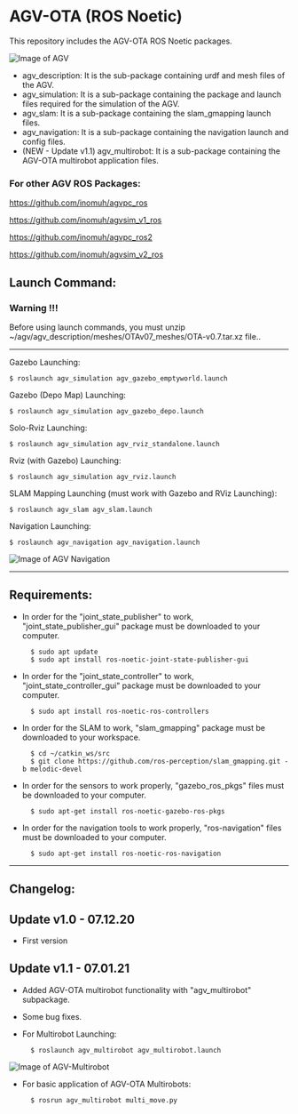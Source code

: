 # AGV-OTA (ROS Noetic)
This repository includes the AGV-OTA ROS Noetic packages.

![Image of AGV](https://github.com/inomuh/agv/blob/main/images/agv_gazebo.png)

- agv_description: It is the sub-package containing urdf and mesh files of the AGV.
- agv_simulation: It is a sub-package containing the package and launch files required for the simulation of the AGV.
- agv_slam: It is a sub-package containing the slam_gmapping launch files.
- agv_navigation: It is a sub-package containing the navigation launch and config files.
- (NEW - Update v1.1) agv_multirobot: It is a sub-package containing the AGV-OTA multirobot application files.


### For other AGV ROS Packages:
https://github.com/inomuh/agvpc_ros

https://github.com/inomuh/agvsim_v1_ros

https://github.com/inomuh/agvpc_ros2

https://github.com/inomuh/agvsim_v2_ros

Launch Command:
---------------
### Warning !!!
Before using launch commands, you must unzip ~/agv/agv_description/meshes/OTAv07_meshes/OTA-v0.7.tar.xz file..

-------------------------------------------------------------------------------------------------------------
Gazebo Launching:

    $ roslaunch agv_simulation agv_gazebo_emptyworld.launch

Gazebo (Depo Map) Launching:

    $ roslaunch agv_simulation agv_gazebo_depo.launch

Solo-Rviz Launching:

    $ roslaunch agv_simulation agv_rviz_standalone.launch
    
Rviz (with Gazebo) Launching:

    $ roslaunch agv_simulation agv_rviz.launch
    
SLAM Mapping Launching (must work with Gazebo and RViz Launching):

    $ roslaunch agv_slam agv_slam.launch
    
Navigation Launching:

    $ roslaunch agv_navigation agv_navigation.launch


![Image of AGV Navigation](https://github.com/inomuh/agv/blob/main/images/agv_nav_goal.png)
    
-----------------------------------------------------------------------------------------------------------------------
Requirements:
-------------
- In order for the "joint_state_publisher" to work, "joint_state_publisher_gui" package must be downloaded to your computer.

        $ sudo apt update
        $ sudo apt install ros-noetic-joint-state-publisher-gui
        
- In order for the "joint_state_controller" to work, "joint_state_controller_gui" package must be downloaded to your computer.

        $ sudo apt install ros-noetic-ros-controllers
        
- In order for the SLAM to work, "slam_gmapping" package must be downloaded to your workspace.
        
        $ cd ~/catkin_ws/src
        $ git clone https://github.com/ros-perception/slam_gmapping.git -b melodic-devel
        
- In order for the sensors to work properly, "gazebo_ros_pkgs" files must be downloaded to your computer.

        $ sudo apt-get install ros-noetic-gazebo-ros-pkgs
        
- In order for the navigation tools to work properly, "ros-navigation" files must be downloaded to your computer.

        $ sudo apt-get install ros-noetic-ros-navigation
        
-------------------------------------------------------------------------------
Changelog:
----------
Update v1.0 - 07.12.20
----------------------
- First version

Update v1.1 - 07.01.21
----------------------
- Added AGV-OTA multirobot functionality with "agv_multirobot" subpackage.
- Some bug fixes.

- For Multirobot Launching:

        $ roslaunch agv_multirobot agv_multirobot.launch
        
![Image of AGV-Multirobot](https://github.com/inomuh/agv/blob/v1.1/images/agv_multirobot.png)

- For basic application of AGV-OTA Multirobots:

        $ rosrun agv_multirobot multi_move.py

